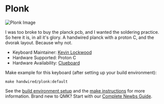 # Plonk

![Plonk Image](https://imgur.com/gJLgwQI)

I was too broke to buy the planck pcb, and I wanted the soldering practice. So here it is, in all it's glory. A handwired planck with a proton C, and the dvorak layout. Because why not.

* Keyboard Maintainer: [Kevin Lockwood](https://github.com/kevin-b-lockwood)
* Hardware Supported: Proton C
* Hardware Availability: [Clueboard](https://clueboard.co/parts/qmk-proton-c)

Make example for this keyboard (after setting up your build environment):

    make handwired/plonk:default

See the [build environment setup](https://docs.qmk.fm/#/getting_started_build_tools) and the [make instructions](https://docs.qmk.fm/#/getting_started_make_guide) for more information. Brand new to QMK? Start with our [Complete Newbs Guide](https://docs.qmk.fm/#/newbs).
